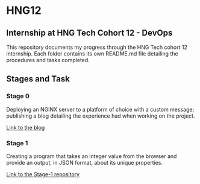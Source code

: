 # HNG12
## Internship at HNG Tech Cohort 12 - DevOps

This repository documents my progress through the HNG Tech cohort 12 internship. Each folder contains its own README.md file detailing the procedures and tasks completed.

## Stages and Task

### Stage 0
Deploying an NGINX server to a platform of choice with a custom message; publishing a blog detailing the experience had when working on the project.

[Link to the blog](https://medium.com/@martinmnjoroge03/hng-tech-cohort-12-devops-internship-stage-0-6df8d6d94142)

### Stage 1
Creating a program that takes an integer value from the browser and provide an output, in JSON format, about its unique properties.

[Link to the Stage-1 repository](https://github.com/Muturi-002/HNG-numbersapi)